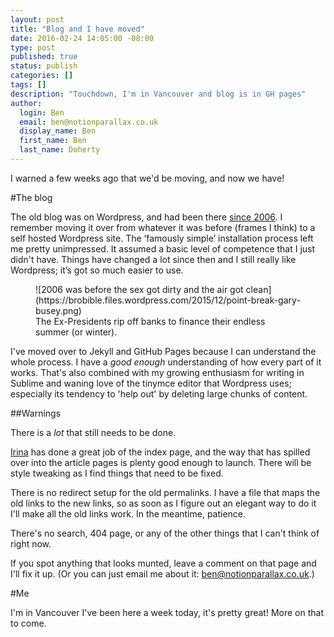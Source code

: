 ```yaml
---
layout: post
title: "Blog and I have moved"
date: 2016-02-24 14:05:00 -08:00
type: post
published: true
status: publish
categories: []
tags: []
description: "Touchdown, I'm in Vancouver and blog is in GH pages"
author:
  login: Ben
  email: ben@notionparallax.co.uk
  display_name: Ben
  first_name: Ben
  last_name: Doherty
---
```


I warned a few weeks ago that we'd be moving, and now we have!

#The blog

The old blog was on Wordpress, and had been there [since 2006](http://notionparallax.co.uk/2006/new-website). I remember moving it over from whatever it was before (frames I think) to a self hosted Wordpress site. The ‘famously simple’ installation process left me pretty unimpressed. It assumed a basic level of competence that I just didn't have. Things have changed a lot since then and I still really like Wordpress; it’s got so much easier to use.

<figure class="full-width">
![2006 was before the sex got dirty and the air got clean](https://brobible.files.wordpress.com/2015/12/point-break-gary-busey.png)
<figcaption>
The Ex-Presidents rip off banks to finance their endless summer (or winter).
</figcaption>
</figure>

I've moved over to Jekyll and GitHub Pages because I can understand the whole process. I have a _good enough_ understanding of how every part of it works. That's also combined with my growing enthusiasm for writing in Sublime and waning love of the tiny<span class="small-caps">mce</span> editor that Wordpress uses; especially its tendency to 'help out' by deleting large chunks of content.

##Warnings

There is a *lot* that still needs to be done. 

[Irina](https://twitter.com/Irina_Belova) has done a great job of the index page, and the way that has spilled over into the article pages is plenty good enough to launch. There will be style tweaking as I find things that need to be fixed.

There is no redirect setup for the old permalinks. I have a file that maps the old links to the new links, so as soon as I figure out an elegant way to do it I'll make all the old links work. In the meantime, patience.

There's no search, 404 page, or any of the other things that I can't think of right now.

If you spot anything that looks munted, leave a comment on that page and I'll fix it up. (Or you can just email me about it: <ben@notionparallax.co.uk>.)

#Me

I'm in Vancouver I've been here a week today, it's pretty great! More on that to come.
